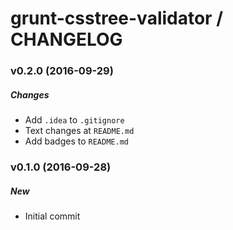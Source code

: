 # grunt-csstree-validator / CHANGELOG


### v0.2.0 (2016-09-29)

##### Changes
* Add `.idea` to `.gitignore`
* Text changes at `README.md`
* Add badges to `README.md`


### v0.1.0 (2016-09-28)

##### New
* Initial commit
